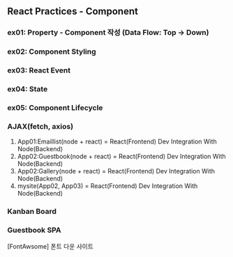 ## React Practices - Component

### ex01: Property - Component 작성 (Data Flow: Top -> Down)
### ex02: Component Styling         
### ex03: React Event               
### ex04: State 
### ex05: Component Lifecycle 

### AJAX(fetch, axios)
1. App01:Emaillist(node + react) = React(Frontend) Dev Integration With Node(Backend)
2. App02:Guestbook(node + react) = React(Frontend) Dev Integration With Node(Backend)
3. App02:Gallery(node + react) = React(Frontend) Dev Integration With Node(Backend)
4. mysite(App02, App03) = React(Frontend) Dev Integration With Node(Backend)

### Kanban Board
### Guestbook SPA

[FontAwsome] 폰트 다운 사이트 